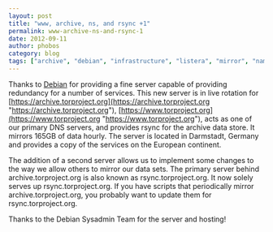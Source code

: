 ```yaml
---
layout: post
title: "www, archive, ns, and rsync +1"
permalink: www-archive-ns-and-rsync-1
date: 2012-09-11
author: phobos
category: blog
tags: ["archive", "debian", "infrastructure", "listera", "mirror", "nameserver", "rsync", "server", "www"]
---
```


Thanks to [Debian](http://www.debian.org/) for providing a fine server capable of providing redundancy for a number of services. This new server is in live rotation for [https://archive.torproject.org](https://archive.torproject.org "https://archive.torproject.org"), [https://www.torproject.org](https://www.torproject.org "https://www.torproject.org"), acts as one of our primary DNS servers, and provides rsync for the archive data store. It mirrors 165GB of data hourly. The server is located in Darmstadt, Germany and provides a copy of the services on the European continent.

The addition of a second server allows us to implement some changes to the way we allow others to mirror our data sets. The primary server behind archive.torproject.org is also known as rsync.torproject.org. It now solely serves up rsync.torproject.org. If you have scripts that periodically mirror archive.torproject.org, you probably want to update them for rsync.torproject.org.

Thanks to the Debian Sysadmin Team for the server and hosting!

